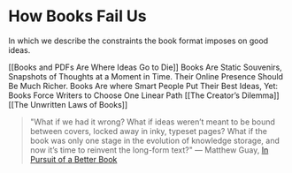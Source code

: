 # How Books Fail Us

In which we describe the constraints the book format imposes on good ideas. 

[[Books and PDFs Are Where Ideas Go to Die]]
	Books Are Static Souvenirs, Snapshots of Thoughts at a Moment in Time. Their Online Presence Should Be Much Richer.
	Books Are where Smart People Put Their Best Ideas, Yet:
Books Force Writers to Choose One Linear Path
[[The Creator’s Dilemma]]
[[The Unwritten Laws of Books]]

> "What if we had it wrong? What if ideas weren’t meant to be bound between covers, locked away in inky, typeset pages? What if the book was only one stage in the evolution of knowledge storage, and now it’s time to reinvent the long-form text?" — Matthew Guay, [In Pursuit of a Better Book](https://every.to/feeds/00ebf1e78bb476b7beac/in-pursuit-of-a-better-book)

